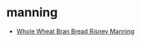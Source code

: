 # manning

 * [Whole Wheat Bran Bread Risney Manning](index/w/whole-wheat-bran-bread-risney-manning-10334.json)
